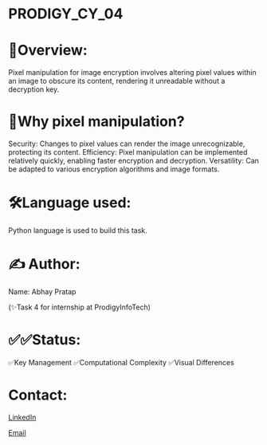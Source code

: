 # PRODIGY_CY_04
# 🚀Overview:
Pixel manipulation for image encryption involves altering pixel values within an image to obscure its content, rendering it unreadable without a decryption key.

# 🧐Why pixel manipulation?
Security: Changes to pixel values can render the image unrecognizable, protecting its content. 
Efficiency: Pixel manipulation can be implemented relatively quickly, enabling faster encryption and decryption. 
Versatility: Can be adapted to various encryption algorithms and image formats. 

# 🛠️Language used:
Python language is used to build this task.

# ✍️ Author:
Name: Abhay Pratap

(✨Task 4 for internship at ProdigyInfoTech)

# ✅✅Status:
✅Key Management
✅Computational Complexity
✅Visual Differences

# Contact:
[LinkedIn](https://www.linkedin.com/in/ap-saini-5aa231302/)

[Email](pratapabhay8256@gmail.com)

